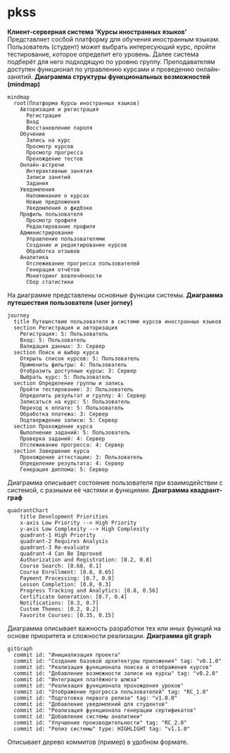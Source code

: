 # pkss
**Клиент-серверная система 'Курсы иностранных языков'**
Представляет сосбой платформу для обучения иностранным языкам. Пользователь (студент) может выбрать интересующий курс, пройти тестирование, которое определит его уровень. Далее система подберёт для него подходящую по уровню группу. 
Преподавателям доступен функционал по управлению курсами и проведению онлайн-занятий.
**Диаграмма структуры функциональных возможностей (mindmap)**
```mermaid
mindmap
  root(Платформа Курсы иностранных языков)
    Авторизация и регистрация
      Регистрация
      Вход
      Восстановление пароля
    Обучение
      Запись на курс
      Просмотр курсов
      Просмотр прогресса
      Прохождение тестов
    Онлайн-встречи
      Интерактивные занятия
      Записи занятий
      Задания
    Уведомления
      Напоминания о курсах
      Новые предложения
      Уведомления о фидбэке
    Профиль пользователя
      Просмотр профиля
      Редактирование профиля
    Администрирование
      Управление пользователями
      Создание и редактирование курсов
      Обработка отзывов
    Аналитика
      Отслеживание прогресса пользователей
      Генерация отчётов
      Мониторинг вовлечённости
      Сбор статистики
```
На диаграмме представлены основные функции системы.
**Диаграмма путешествия пользователя (user jorney)**
```mermaid
journey
  title Путешествие пользователя в системе курсов иностранных языков
  section Регистрация и авторизация
    Регистрация: 5: Пользователь
    Вход: 5: Пользователь
    Валидация данных: 3: Сервер
  section Поиск и выбор курса
    Открыть список курсов: 5: Пользователь
    Применить фильтры: 4: Пользователь
    Отобразить доступные курсы: 3: Сервер
    Выбрать курс: 5: Пользователь
  section Определение группы и запись
    Пройти тестирование: 3: Пользователь
    Определить результат и группу: 4: Сервер
    Записаться на курс: 5: Пользователь
    Переход к оплате: 5: Пользователь
    Обработка платежа: 3: Сервер
    Подтверждение записи: 5: Сервер
  section Прохождение курса
    Выполнение заданий: 5: Пользователь
    Проверка заданий: 4: Сервер
    Отслеживание прогресса: 4: Сервер
  section Завершение курса
    Прохождение аттестации: 3: Пользователь
    Определение результата: 4: Сервер
    Генерация диплома: 5: Сервер
```
Диаграмма описывает состояние пользователя при взаимодействии с системой, с разными её частями и функциями.
**Диаграмма квадрант-граф**
```mermaid
quadrantChart
    title Development Priorities
    x-axis Low Priority --> High Priority
    y-axis Low Complexity --> High Complexity
    quadrant-1 High Priority
    quadrant-2 Requires Analysis
    quadrant-3 Re-evaluate
    quadrant-4 Can Be Improved
    Authorization and Registration: [0.2, 0.8]
    Course Search: [0.68, 0.1]
    Course Enrollment: [0.8, 0.65]
    Payment Processing: [0.7, 0.8]
    Lesson Completion: [0.8, 0.3]
    Progress Tracking and Analytics: [0.8, 0.56]
    Certificate Generation: [0.7, 0.4]
    Notifications: [0.3, 0.7]
    Custom Themes: [0.2, 0.2]
    Favorite Courses: [0.35, 0.15]
```
Диаграмма описывает важность разработки тех или иных функций на основе приоритета и сложности реализации.
**Диаграмма git graph**
```mermaid
gitGraph
  commit id: "Инициализация проекта"
  commit id: "Создание базовой архитектуры приложения" tag: "v0.1.0"
  commit id: "Реализация функционала поиска и отображения курсов"
  commit id: "Добавление возможности записи на курсы" tag: "v0.2.0"
  commit id: "Интеграция платёжного шлюза"
  commit id: "Реализация функционала прохождения уроков"
  commit id: "Отображение прогресса пользователей" tag: "RC_1.0"
  commit id: "Подготовка первого релиза" tag: "v1.0.0"
  commit id: "Добавление уведомлений для студентов"
  commit id: "Реализация функционала генерации сертификатов"
  commit id: "Добавление системы аналитики"
  commit id: "Улучшение производительности" tag: "RC_2.0"
  commit id: "Релиз системы" type: HIGHLIGHT tag: "v1.1.0"
```
Описывает дерево коммитов (пример) в удобном формате.
